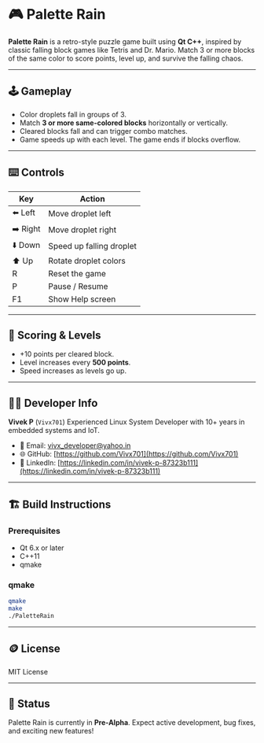 
# 🎮 Palette Rain

**Palette Rain** is a retro-style puzzle game built using **Qt C++**, inspired by classic falling block games like Tetris and Dr. Mario. Match 3 or more blocks of the same color to score points, level up, and survive the falling chaos.

---

## 🕹️ Gameplay

- Color droplets fall in groups of 3.
- Match **3 or more same-colored blocks** horizontally or vertically.
- Cleared blocks fall and can trigger combo matches.
- Game speeds up with each level. The game ends if blocks overflow.

---

## ⌨️ Controls

| Key        | Action                    |
|------------|----------------------------|
| ⬅️ Left     | Move droplet left         |
| ➡️ Right    | Move droplet right        |
| ⬇️ Down     | Speed up falling droplet |
| ⬆️ Up       | Rotate droplet colors     |
| R          | Reset the game             |
| P          | Pause / Resume             |
| F1         | Show Help screen           |

---

## 🧮 Scoring & Levels

- +10 points per cleared block.
- Level increases every **500 points**.
- Speed increases as levels go up.

---

## 🧑‍💻 Developer Info

**Vivek P** (`Vivx701`)
Experienced Linux System Developer with 10+ years in embedded systems and IoT.

- 📧 Email: vivx_developer@yahoo.in
- 🌐 GitHub: [https://github.com/Vivx701](https://github.com/Vivx701)
- 🔗 LinkedIn: [https://linkedin.com/in/vivek-p-87323b111](https://linkedin.com/in/vivek-p-87323b111)

---

## 🏗️ Build Instructions

### Prerequisites
- Qt 6.x or later
- C++11
- qmake


### qmake

```bash
qmake
make
./PaletteRain
```

---

## 🪙 License

MIT License

---

## 🚧 Status

Palette Rain is currently in **Pre-Alpha**.
Expect active development, bug fixes, and exciting new features!
